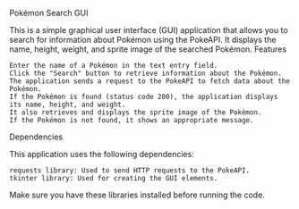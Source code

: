 Pokémon Search GUI

This is a simple graphical user interface (GUI) application that allows you to search for information about Pokémon using the PokeAPI. It displays the name, height, weight, and sprite image of the searched Pokémon.
Features

    Enter the name of a Pokémon in the text entry field.
    Click the "Search" button to retrieve information about the Pokémon.
    The application sends a request to the PokeAPI to fetch data about the Pokémon.
    If the Pokémon is found (status code 200), the application displays its name, height, and weight.
    It also retrieves and displays the sprite image of the Pokémon.
    If the Pokémon is not found, it shows an appropriate message.

Dependencies

This application uses the following dependencies:

    requests library: Used to send HTTP requests to the PokeAPI.
    tkinter library: Used for creating the GUI elements.

Make sure you have these libraries installed before running the code.
